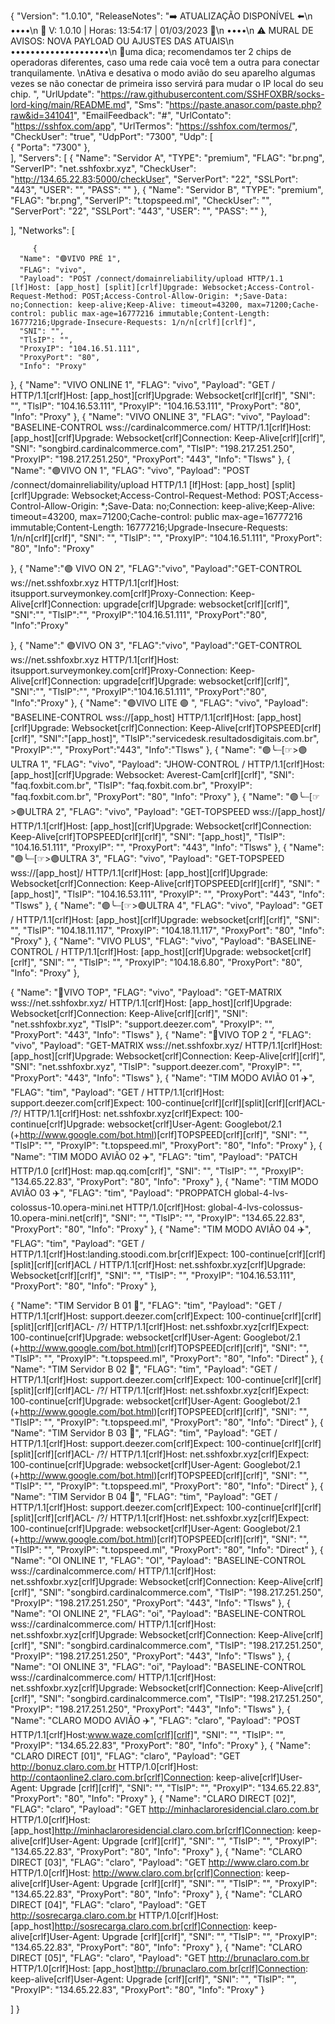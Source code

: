 {
  "Version": "1.0.10",
  "ReleaseNotes": "➡️ ATUALIZAÇÃO DISPONÍVEL ⬅️\n ••••\n
🔰 V: 1.0.10 | Horas: 13:54:17 | 01/03/2023 🔰\n
••••\n
⚠️ MURAL DE AVISOS: NOVA PAYLOAD OU AJUSTES DAS ATUAIS\n
••••••••••••••••••••\n
🚀uma dica; recomendamos ter 2 chips de operadoras diferentes, caso uma rede caia 
você tem a outra para
conectar tranquilamente.
\nAtiva e desativa o modo avião do seu aparelho algumas vezes se não conectar de primeira isso servirá para mudar o IP local do seu chip.
",
  "UrlUpdate": "https://raw.githubusercontent.com/SSHFOXBR/socks-lord-king/main/README.md",
  "Sms": "https://paste.anasor.com/paste.php?raw&id=341041",
  "EmailFeedback": "#",
  "UrlContato": "https://sshfox.com/app",
  "UrlTermos": "https://sshfox.com/termos/",
  "CheckUser": "true",
  "UdpPort": "7300",
  "Udp": [   
    {
      "Porta": "7300"
    },  
  ],
  "Servers": [
    {
      "Name": "Servidor  A",
      "TYPE": "premium",
      "FLAG": "br.png",
      "ServerIP": "net.sshfoxbr.xyz",
      "CheckUser": "http://134.65.22.83:5000/checkUser",
      "ServerPort": "22",
      "SSLPort": "443",
      "USER": "",
      "PASS": ""
    },
{
      "Name": "Servidor B",
      "TYPE": "premium",
      "FLAG": "br.png",
      "ServerIP": "t.topspeed.ml",
      "CheckUser": "",
      "ServerPort": "22",
      "SSLPort": "443",
      "USER": "",
      "PASS": ""
    }, 
      
  ],
  "Networks": [
    
         {
      "Name": "🟣VIVO PRÉ 1",
      "FLAG": "vivo",
      "Payload": "POST /connect/domainreliability/upload HTTP/1.1 [lf]Host: [app_host] [split][crlf]Upgrade: Websocket;Access-Control-Request-Method: POST;Access-Control-Allow-Origin: *;Save-Data: no;Connection: keep-alive;Keep-Alive: timeout=43200, max=71200;Cache-control: public max-age=16777216 immutable;Content-Length: 16777216;Upgrade-Insecure-Requests: 1/n/n[crlf][crlf]", 
      "SNI": "",
      "TlsIP": "",
      "ProxyIP": "104.16.51.111",
      "ProxyPort": "80",
      "Info": "Proxy"
  
   },
        {
            "Name": "VIVO ONLINE 1",
            "FLAG": "vivo",
            "Payload": "GET / HTTP/1.1[crlf]Host: [app_host][crlf]Upgrade: Websocket[crlf][crlf]",
            "SNI": "",
            "TlsIP": "104.16.53.111",
            "ProxyIP": "104.16.53.111",
            "ProxyPort": "80",
            "Info": "Proxy"
        },
        {
            "Name": "VIVO ONLINE 3",
            "FLAG": "vivo",
            "Payload": "BASELINE-CONTROL wss://cardinalcommerce.com/ HTTP/1.1[crlf]Host: [app_host][crlf]Upgrade: Websocket[crlf]Connection: Keep-Alive[crlf][crlf]",
            "SNI": "songbird.cardinalcommerce.com",
            "TlsIP": "198.217.251.250",
            "ProxyIP": "198.217.251.250",
            "ProxyPort": "443",
            "Info": "Tlsws"
        },
{
      "Name": "🟣VIVO ON 1",
      "FLAG": "vivo",
      "Payload": "POST /connect/domainreliability/upload HTTP/1.1 [lf]Host: [app_host] [split][crlf]Upgrade: Websocket;Access-Control-Request-Method: POST;Access-Control-Allow-Origin: *;Save-Data: no;Connection: keep-alive;Keep-Alive: timeout=43200, max=71200;Cache-control: public max-age=16777216 immutable;Content-Length: 16777216;Upgrade-Insecure-Requests: 1/n/n[crlf][crlf]", 
      "SNI": "",
      "TlsIP": "",
      "ProxyIP": "104.16.51.111",
      "ProxyPort": "80",
      "Info": "Proxy"
  
   },
{
      "Name":"🟣 VIVO ON 2",
      "FLAG":"vivo",
      "Payload":"GET-CONTROL ws://net.sshfoxbr.xyz HTTP/1.1[crlf]Host: itsupport.surveymonkey.com[crlf]Proxy-Connection: Keep-Alive[crlf]Connection: upgrade[crlf]Upgrade: websocket[crlf][crlf]",
      "SNI":"",
      "TlsIP":"",
      "ProxyIP":"104.16.51.111",
      "ProxyPort":"80",
      "Info":"Proxy"
  
   },
    {
      "Name":" 🟣VIVO ON 3",
      "FLAG":"vivo",
      "Payload":"GET-CONTROL ws://net.sshfoxbr.xyz HTTP/1.1[crlf]Host: itsupport.surveymonkey.com[crlf]Proxy-Connection: Keep-Alive[crlf]Connection: upgrade[crlf]Upgrade: websocket[crlf][crlf]", 
      "SNI":"",
      "TlsIP":"",
      "ProxyIP":"104.16.51.111",
      "ProxyPort":"80",
      "Info":"Proxy"
    },
{
      "Name": "🟣VIVO LITE 🟣 ",
      "FLAG": "vivo",
      "Payload": "BASELINE-CONTROL wss://[app_host] HTTP/1.1[crlf]Host: [app_host][crlf]Upgrade: Websocket[crlf]Connection: Keep-Alive[crlf]TOPSPEED[crlf][crlf]",
            "SNI":"[app_host]",
            "TlsIP":"servicedesk.resultadosdigitais.com.br",
            "ProxyIP":"",
            "ProxyPort":"443",
            "Info":"Tlsws"
    },
{
      "Name": "🟣╰┈[☞>🟣ULTRA 1",
      "FLAG": "vivo",
      "Payload": "JHOW-CONTROL / HTTP/1.1[crlf]Host: [app_host][crlf]Upgrade: Websocket: Averest-Cam[crlf][crlf]",
      "SNI": "faq.foxbit.com.br",
      "TlsIP": "faq.foxbit.com.br",
      "ProxyIP": "faq.foxbit.com.br",
      "ProxyPort": "80",
      "Info": "Proxy"
     },
{
      "Name": "🟣╰┈[☞>🟣ULTRA 2",
      "FLAG": "vivo",
      "Payload": "GET-TOPSPEED wss://[app_host]/ HTTP/1.1[crlf]Host: [app_host][crlf]Upgrade: Websocket[crlf]Connection: Keep-Alive[crlf]TOPSPEED[crlf][crlf]",
      "SNI": "[app_host]",
      "TlsIP": "104.16.51.111",
      "ProxyIP": "",
      "ProxyPort": "443",
      "Info": "Tlsws"
   },
   {
      "Name": "🟣╰┈[☞>🟣ULTRA 3",
      "FLAG": "vivo",
      "Payload": "GET-TOPSPEED wss://[app_host]/ HTTP/1.1[crlf]Host: [app_host][crlf]Upgrade: Websocket[crlf]Connection: Keep-Alive[crlf]TOPSPEED[crlf][crlf]",
      "SNI": "[app_host]",
      "TlsIP": "104.16.53.111",
      "ProxyIP": "",
      "ProxyPort": "443",
      "Info": "Tlsws"
   },
    {
   "Name": "🟣╰┈[☞>🟣ULTRA 4",
      "FLAG": "vivo",
      "Payload": "GET / HTTP/1.1[crlf]Host: [app_host][crlf]Upgrade: websocket[crlf][crlf]",
      "SNI": "",
      "TlsIP": "104.18.11.117",
      "ProxyIP": "104.18.11.117",
      "ProxyPort": "80",
      "Info": "Proxy"
  },
{
      "Name": "VIVO PLUS",
      "FLAG": "vivo",
      "Payload": "BASELINE-CONTROL / HTTP/1.1[crlf]Host: [app_host][crlf]Upgrade: websocket[crlf][crlf]",
      "SNI": "",
      "TlsIP": "",
      "ProxyIP": "104.18.6.80",
      "ProxyPort": "80",
      "Info": "Proxy"
    },

{
      "Name": "💜VIVO TOP",
      "FLAG": "vivo",
      "Payload": "GET-MATRIX wss://net.sshfoxbr.xyz/ HTTP/1.1[crlf]Host: [app_host][crlf]Upgrade: Websocket[crlf]Connection: Keep-Alive[crlf][crlf]",
      "SNI": "net.sshfoxbr.xyz",
      "TlsIP": "support.deezer.com",
      "ProxyIP": "",
      "ProxyPort": "443",
      "Info": "Tlsws"
    },
    {
      "Name": "💜VIVO TOP 2 ",
      "FLAG": "vivo",
      "Payload": "GET-MATRIX wss://net.sshfoxbr.xyz/ HTTP/1.1[crlf]Host: [app_host][crlf]Upgrade: Websocket[crlf]Connection: Keep-Alive[crlf][crlf]",
      "SNI": "net.sshfoxbr.xyz",
      "TlsIP": "support.deezer.com",
      "ProxyIP": "",
      "ProxyPort": "443",
      "Info": "Tlsws"
    },
{
    "Name": "TIM MODO AVIÃO 01 ✈️",
    "FLAG": "tim",
    "Payload": "GET / HTTP/1.1[crlf]Host: support.deezer.com[crlf]Expect: 100-continue[crlf][crlf][split][crlf][crlf]ACL- /?/ HTTP/1.1[crlf]Host: net.sshfoxbr.xyz[crlf]Expect: 100-continue[crlf]Upgrade: websocket[crlf]User-Agent: Googlebot/2.1 (+http://www.google.com/bot.html)[crlf]TOPSPEED[crlf][crlf]",
    "SNI": "",
    "TlsIP": "",
    "ProxyIP": "t.topspeed.ml",
    "ProxyPort": "80",
    "Info": "Proxy"
    },
{
            "Name": "TIM MODO AVIÃO 02 ✈️",
            "FLAG": "tim",
            "Payload": "PATCH HTTP/1.0 [crlf]Host: map.qq.com[crlf]",
            "SNI": "",
            "TlsIP": "",
            "ProxyIP": "134.65.22.83",
            "ProxyPort": "80",
            "Info": "Proxy"
        },
{
            "Name": "TIM MODO AVIÃO 03 ✈️",
            "FLAG": "tim",
            "Payload": "PROPPATCH global-4-lvs-colossus-10.opera-mini.net HTTP\/1.0[crlf]Host: global-4-lvs-colossus-10.opera-mini.net[crlf]",
            "SNI": "",
            "TlsIP": "",
            "ProxyIP": "134.65.22.83",
            "ProxyPort": "80",
            "Info": "Proxy"
        },
{
            "Name": "TIM MODO AVIÃO 04 ✈️",
            "FLAG": "tim",
            "Payload": "GET / HTTP/1.1[crlf]Host:landing.stoodi.com.br[crlf]Expect: 100-continue[crlf][crlf][split][crlf][crlf]ACL / HTTP/1.1[crlf]Host: net.sshfoxbr.xyz[crlf]Upgrade: Websocket[crlf][crlf]",
            "SNI": "",
            "TlsIP": "",
            "ProxyIP": "104.16.53.111",
            "ProxyPort": "80",
            "Info": "Proxy"
        },

{
    "Name": "TIM Servidor B 01 🔵",
    "FLAG": "tim",
    "Payload": "GET / HTTP/1.1[crlf]Host: support.deezer.com[crlf]Expect: 100-continue[crlf][crlf][split][crlf][crlf]ACL- /?/ HTTP/1.1[crlf]Host: net.sshfoxbr.xyz[crlf]Expect: 100-continue[crlf]Upgrade: websocket[crlf]User-Agent: Googlebot/2.1 (+http://www.google.com/bot.html)[crlf]TOPSPEED[crlf][crlf]",
    "SNI": "",
    "TlsIP": "",
    "ProxyIP": "t.topspeed.ml",
    "ProxyPort": "80",
    "Info": "Direct"
    },
{
    "Name": "TIM Servidor B 02 🔵",
    "FLAG": "tim",
    "Payload": "GET / HTTP/1.1[crlf]Host: support.deezer.com[crlf]Expect: 100-continue[crlf][crlf][split][crlf][crlf]ACL- /?/ HTTP/1.1[crlf]Host: net.sshfoxbr.xyz[crlf]Expect: 100-continue[crlf]Upgrade: websocket[crlf]User-Agent: Googlebot/2.1 (+http://www.google.com/bot.html)[crlf]TOPSPEED[crlf][crlf]",
    "SNI": "",
    "TlsIP": "",
    "ProxyIP": "t.topspeed.ml",
    "ProxyPort": "80",
    "Info": "Direct"
    },
{
    "Name": "TIM Servidor B 03 🔵",
    "FLAG": "tim",
    "Payload": "GET / HTTP/1.1[crlf]Host: support.deezer.com[crlf]Expect: 100-continue[crlf][crlf][split][crlf][crlf]ACL- /?/ HTTP/1.1[crlf]Host: net.sshfoxbr.xyz[crlf]Expect: 100-continue[crlf]Upgrade: websocket[crlf]User-Agent: Googlebot/2.1 (+http://www.google.com/bot.html)[crlf]TOPSPEED[crlf][crlf]",
    "SNI": "",
    "TlsIP": "",
    "ProxyIP": "t.topspeed.ml",
    "ProxyPort": "80",
    "Info": "Direct"
    },
{
    "Name": "TIM Servidor B 04 🔵",
    "FLAG": "tim",
    "Payload": "GET / HTTP/1.1[crlf]Host: support.deezer.com[crlf]Expect: 100-continue[crlf][crlf][split][crlf][crlf]ACL- /?/ HTTP/1.1[crlf]Host: net.sshfoxbr.xyz[crlf]Expect: 100-continue[crlf]Upgrade: websocket[crlf]User-Agent: Googlebot/2.1 (+http://www.google.com/bot.html)[crlf]TOPSPEED[crlf][crlf]",
    "SNI": "",
    "TlsIP": "",
    "ProxyIP": "t.topspeed.ml",
    "ProxyPort": "80",
    "Info": "Direct"
    },
        {
            "Name": "OI ONLINE 1",
            "FLAG": "OI",
            "Payload": "BASELINE-CONTROL wss://cardinalcommerce.com/ HTTP/1.1[crlf]Host: net.sshfoxbr.xyz[crlf]Upgrade: Websocket[crlf]Connection: Keep-Alive[crlf][crlf]",
            "SNI": "songbird.cardinalcommerce.com",
            "TlsIP": "198.217.251.250",
            "ProxyIP": "198.217.251.250",
            "ProxyPort": "443",
            "Info": "Tlsws"
        },
        {
            "Name": "OI ONLINE 2",
            "FLAG": "oi",
            "Payload": "BASELINE-CONTROL wss://cardinalcommerce.com/ HTTP/1.1[crlf]Host: net.sshfoxbr.xyz[crlf]Upgrade: Websocket[crlf]Connection: Keep-Alive[crlf][crlf]",
            "SNI": "songbird.cardinalcommerce.com",
            "TlsIP": "198.217.251.250",
            "ProxyIP": "198.217.251.250",
            "ProxyPort": "443",
            "Info": "Tlsws"
        },
        {
            "Name": "OI ONLINE 3",
            "FLAG": "oi",
            "Payload": "BASELINE-CONTROL wss://cardinalcommerce.com/ HTTP/1.1[crlf]Host: net.sshfoxbr.xyz[crlf]Upgrade: Websocket[crlf]Connection: Keep-Alive[crlf][crlf]",
            "SNI": "songbird.cardinalcommerce.com",
            "TlsIP": "198.217.251.250",
            "ProxyIP": "198.217.251.250",
            "ProxyPort": "443",
            "Info": "Tlsws"
        },
        {
            "Name": "CLARO MODO AVIÃO ✈️",
            "FLAG": "claro",
            "Payload": "POST HTTP/1.1[crlf]Host:www.waze.com[crlf][crlf]",
            "SNI": "",
            "TlsIP": "",
            "ProxyIP": "134.65.22.83",
            "ProxyPort": "80",
            "Info": "Proxy"
        },
    {
      "Name": "CLARO DIRECT [01]",
      "FLAG": "claro",
      "Payload": "GET http://bonuz.claro.com.br HTTP/1.0[crlf]Host: http://contaonline2.claro.com.br[crlf]Connection: keep-alive[crlf]User-Agent: Upgrade [crlf][crlf]",
      "SNI": "",
      "TlsIP": "",
      "ProxyIP": "134.65.22.83",
      "ProxyPort": "80",
      "Info": "Proxy"
    },
    {
      "Name": "CLARO DIRECT [02]",
      "FLAG": "claro",
      "Payload": "GET http://minhaclaroresidencial.claro.com.br HTTP/1.0[crlf]Host: [app_host]http://minhaclaroresidencial.claro.com.br[crlf]Connection: keep-alive[crlf]User-Agent: Upgrade [crlf][crlf]",
      "SNI": "",
      "TlsIP": "",
      "ProxyIP": "134.65.22.83",
      "ProxyPort": "80",
      "Info": "Proxy"
    },
    {
      "Name": "CLARO DIRECT [03]",
      "FLAG": "claro",
      "Payload": "GET http://www.claro.com.br HTTP/1.0[crlf]Host: http://www.claro.com.br[crlf]Connection: keep-alive[crlf]User-Agent: Upgrade [crlf][crlf]",
      "SNI": "",
      "TlsIP": "",
      "ProxyIP": "134.65.22.83",
      "ProxyPort": "80",
      "Info": "Proxy"
    },
    {
      "Name": "CLARO DIRECT [04]",
      "FLAG": "claro",
      "Payload": "GET http://sosrecarga.claro.com.br HTTP/1.0[crlf]Host: [app_host]http://sosrecarga.claro.com.br[crlf]Connection: keep-alive[crlf]User-Agent: Upgrade [crlf][crlf]",
      "SNI": "",
      "TlsIP": "",
      "ProxyIP": "134.65.22.83",
      "ProxyPort": "80",
      "Info": "Proxy"
    },
    {
      "Name": "CLARO DIRECT [05]",
      "FLAG": "claro",
      "Payload": "GET http://brunaclaro.com.br HTTP/1.0[crlf]Host: [app_host]http://brunaclaro.com.br[crlf]Connection: keep-alive[crlf]User-Agent: Upgrade [crlf][crlf]",
      "SNI": "",
      "TlsIP": "",
      "ProxyIP": "134.65.22.83",
      "ProxyPort": "80",
      "Info": "Proxy"
    }
    
  ]
}
